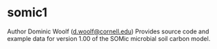 # somic1
Author Dominic Woolf (d.woolf@cornell.edu)
Provides source code and example data for version 1.00 of the SOMic microbial soil carbon model.
